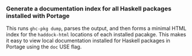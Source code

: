 ### Generate a documentation index for all Haskell packages installed with Portage

This runs `ghc-pkg dump`, parses the output, and then forms a minimal HTML index for the `haddock-html` locations of each installed pacakge. This makes it easy to view local documentation installed for Haskell packages in Portage using the `doc` USE flag.
